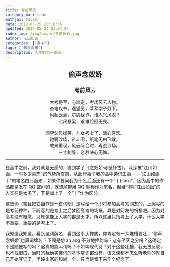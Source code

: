 ```yaml
---
title: 考前风云
category_bar: true
mathjax: false
date: 2012-05-25 20:16:36
updated: 2024-05-24 01:04:04
index_img: /img/cover/考前风云.jpg
author: 江山如画丨
categories: ["高中"]
tags: ["舞文弄墨"]
description: 人生的第一首词。
---
```


## <center>偷声念奴娇</center>

### <center>考前风云</center>

<center>大考将至，心难定，考场风云人物。</center>

<center>奋笔疾书，遥望见，莘莘学子灯下。</center>

<center>风起云涌，尔虞我诈，谁人兴风浪？</center>

<center>七尺悬梁，艰难险阻无畏。</center>

<br/>

<center>回望父母操劳，儿女考上了，满心喜欢。</center>

<center>驰骋沙场，奋斗间，纸笔无由飞散。</center>

<center>故景重现，风云际会时，再战沙场。</center>

<center>三寸刺骨，必胜决心无悔。</center>

---

在高中之前，我对词是无感的，直到学了《念奴娇·赤壁怀古》，深深被“江山如画，一时多少豪杰”的气势所震撼，从此开始了我的高中诗词生涯——“江山如画丨”的笔名由此而来，如果你要问我为什么后面还有一个“丨(shù)”，因为高中的作品都是发在 QQ 空间的，就想顺带用 QQ 昵称作为笔名，但当时叫“江山如画”的人实在是太多了，于是加上了一个“丨”作为区分。

这首词（暂且把它当作是一首词吧）是写给一个即将参加高考的网友的，上阕写的是考前种种，下阙写的是考上之后梦回高考的场景，算是对网友的祝福吧。因为对高考没有概念，只知道能上大学的都是天才，所以这里只指考上了大学，什么大学不重要，重要的是考上了。

我知道我知道，看到这词牌名，看到这平仄押韵，你肯定有一大堆槽要吐，“偷声念奴娇”也算词牌名？下阙是想 an ang 不分地押韵吗？这有平仄之分吗？这确定不是随便写的吗？这真的能叫词吗？不如叫现代诗？对于这些吐槽，我无法反驳，也不找借口，当时的我确实连词的基本常识都没有，语文课都不怎么听老师的就自己开始写词了，半路出家的和尚一个，只当是留下来作个纪念了。